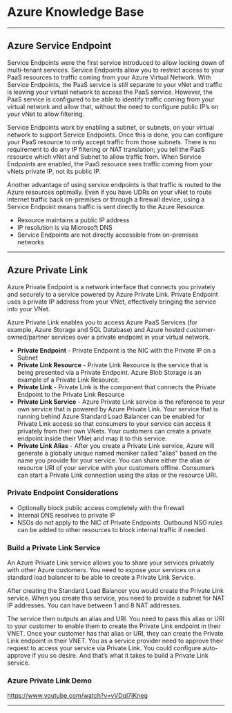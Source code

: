 # Azure Knowledge Base
***
## Azure Service Endpoint
Service Endpoints were the first service introduced to allow locking down of multi-tenant services. Service Endpoints allow you to restrict access to your PaaS resources to traffic coming from your Azure Virtual Network. With Service Endpoints, the PaaS service is still separate to your vNet and traffic is leaving your virtual network to access the PaaS service. However, the PaaS service is configured to be able to identify traffic coming from your virtual network and allow that, without the need to configure public IP’s on your vNet to allow filtering.

Service Endpoints work by enabling a subnet, or subnets, on your virtual network to support Service Endpoints. Once this is done, you can configure your PaaS resource to only accept traffic from those subnets. There is no requirement to do any IP filtering or NAT translation; you tell the PaaS resource which vNet and Subnet to allow traffic from. When Service Endpoints are enabled, the PaaS resource sees traffic coming from your vNets private IP, not its public IP.

Another advantage of using service endpoints is that traffic is routed to the Azure resources optimally. Even if you have UDRs on your vNet to route internet traffic back on-premises or through a firewall device, using a Service Endpoint means traffic is sent directly to the Azure Resource.

- Resource maintains a public IP address
- IP resolution is via Microsoft DNS
- Service Endpoints are not directly accessible from on-premises networks

***
## Azure Private Link

Azure Private Endpoint is a network interface that connects you privately and securely to a service powered by Azure Private Link. Private Endpoint uses a private IP address from your VNet, effectively bringing the service into your VNet.

Azure Private Link enables you to access Azure PaaS Services (for example, Azure Storage and SQL Database) and Azure hosted customer-owned/partner services over a private endpoint in your virtual network.

- **Private Endpoint** - Private Endpoint is the NIC with the Private IP on a Subnet
- __Private Link Resource__ - Private Link Resource is the service that is being presented via a Private Endpoint. Azure Blob Storage is an example of a Private Link Resource.
- __Private Link__ - Private Link is the component that connects the Private Endpoint to the Private Link Resource
- __Private Link Service__ - Azure Private Link service is the reference to your own service that is powered by Azure Private Link. Your service that is running behind Azure Standard Load Balancer can be enabled for Private Link access so that consumers to your service can access it privately from their own VNets. Your customers can create a private endpoint inside their VNet and map it to this service.
- __Private Link Alias__ - After you create a Private Link service, Azure will generate a globally unique named moniker called "alias" based on the name you provide for your service. You can share either the alias or resource URI of your service with your customers offline. Consumers can start a Private Link connection using the alias or the resource URI.

### Private Endpoint Considerations
- Optionally block public access completely with the firewall
- Internal DNS resolves to private IP
- NSGs do not apply to the NIC of Private Endpoints. Outbound NSG rules can be added to other resources to block internal traffic if needed.

### Build a Private Link Service
An Azure Private Link service allows you to share your services privately with other Azure customers. You need to expose your services on a standard load balancer to be able to create a Private Link Service.

After creating the Standard Load Balancer you would create the Private Link service. When you create this service, you need to provide a subnet for NAT IP addresses. You can have between 1 and 8 NAT addresses.

The service then outputs an alias and URI. You need to pass this alias or URI to your customer to enable them to create the Private Link endpoint in their VNET.
Once your customer has that alias or URI, they can create the Private Link endpoint in their VNET. You as a service provider need to approve their request to access your service via Private Link. You could configure auto-approve if you so desire.
And that’s what it takes to build a Private Link service.

### Azure Private Link Demo

https://www.youtube.com/watch?v=vVDql7IKneg

***
